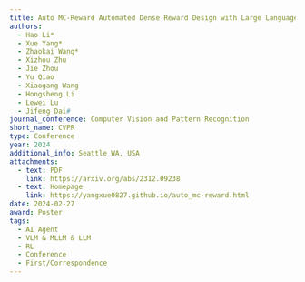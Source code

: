 ```yaml
---
title: Auto MC-Reward Automated Dense Reward Design with Large Language Models for Minecraft
authors:
  - Hao Li*
  - Xue Yang*
  - Zhaokai Wang*
  - Xizhou Zhu
  - Jie Zhou
  - Yu Qiao
  - Xiaogang Wang
  - Hongsheng Li
  - Lewei Lu
  - Jifeng Dai#
journal_conference: Computer Vision and Pattern Recognition
short_name: CVPR
type: Conference
year: 2024
additional_info: Seattle WA, USA
attachments:
  - text: PDF
    link: https://arxiv.org/abs/2312.09238
  - text: Homepage
    link: https://yangxue0827.github.io/auto_mc-reward.html
date: 2024-02-27
award: Poster
tags:
  - AI Agent
  - VLM & MLLM & LLM
  - RL
  - Conference
  - First/Correspondence
---
```

